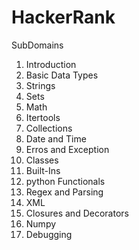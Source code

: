# HackerRank

SubDomains

1. Introduction
2. Basic Data Types
3. Strings
4. Sets 
5. Math
6. Itertools
7. Collections
8. Date and Time 
9. Erros and Exception
10. Classes
11. Built-Ins
12. python Functionals 
13. Regex and Parsing
14. XML
15. Closures and Decorators
16. Numpy
17. Debugging